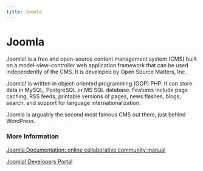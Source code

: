 ```yaml
---
title: Joomla
---
```


# Joomla

Joomla! is a free and open-source content management system (CMS) built on a model–view–controller web application framework that can be used independently of the CMS. It is developed by Open Source Matters, Inc.

Joomla! is written in object-oriented programming (OOP) PHP. It can store data in MySQL, PostgreSQL or MS SQL database. Features include page caching, RSS feeds, printable versions of pages, news flashes, blogs, search, and support for language internationalization.

Joomla is arguably the second most famous CMS out there, just behind WordPress.

### More Information

[Joomla Documentation: online collaborative community manual](https://docs.joomla.org/)

[Joomla! Developers Portal](https://docs.joomla.org/Portal:Developers)
